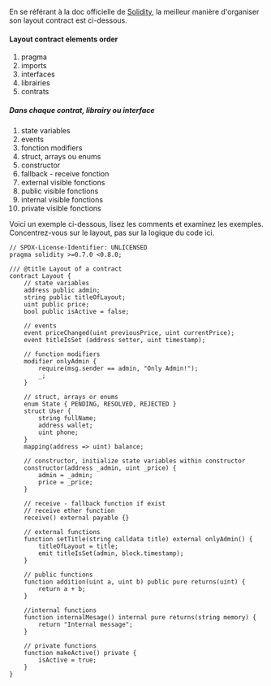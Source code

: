 En se référant à la doc officielle de [Solidity](https://docs.soliditylang.org/en/latest/layout-of-source-files.html), la meilleur manière d'organiser son layout contract est ci-dessous.

#### Layout contract elements order

1. pragma
2. imports
3. interfaces
4. librairies
5. contrats

##### Dans chaque contrat, librairy ou interface

1. state variables
2. events
3. fonction modifiers
4. struct, arrays ou enums
5. constructor
6. fallback - receive fonction
7. external visible fonctions
8. public visible fonctions
9. internal visible fonctions
10. private visible fonctions

Voici un exemple ci-dessous, lisez les comments et examinez les exemples. Concentrez-vous sur le layout, pas sur la logique du code ici.

```
// SPDX-License-Identifier: UNLICENSED
pragma solidity >=0.7.0 <0.8.0;

/// @title Layout of a contract
contract Layout {
    // state variables
    address public admin;
    string public titleOfLayout;
    uint public price;
    bool public isActive = false;

    // events
    event priceChanged(uint previousPrice, uint currentPrice);
    event titleIsSet (address setter, uint timestamp);

    // function modifiers
    modifier onlyAdmin {
        require(msg.sender == admin, "Only Admin!");
        _;
    }

    // struct, arrays or enums
    enum State { PENDING, RESOLVED, REJECTED }
    struct User {
        string fullName;
        address wallet;
        uint phone;
    }
    mapping(address => uint) balance;

    // constructor, initialize state variables within constructor
    constructor(address _admin, uint _price) {
        admin = _admin;
        price = _price;
    }

    // receive - fallback function if exist
    // receive ether function
    receive() external payable {}

    // external functions
    function setTitle(string calldata title) external onlyAdmin() {
        titleOfLayout = title;
        emit titleIsSet(admin, block.timestamp);
    }

    // public functions
    function addition(uint a, uint b) public pure returns(uint) {
        return a + b;
    }

    //internal functions
    function internalMesage() internal pure returns(string memory) {
        return "Internal message";
    }

    // private functions
    function makeActive() private {
        isActive = true;
    }
}
```
